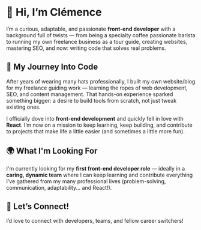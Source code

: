 # 👋 Hi, I’m Clémence

I’m a curious, adaptable, and passionate **front-end developer** with a background full of twists — from being a specialty coffee passionate barista to running my own freelance business as a tour guide, creating websites, mastering SEO, and now: writing code that solves real problems.

## 🌱 My Journey Into Code

After years of wearing many hats professionally, I built my own website/blog for my freelance guiding work — learning the ropes of web development, SEO, and content management. That hands-on experience sparked something bigger: a desire to build tools from scratch, not just tweak existing ones.

I officially dove into **front-end development** and quickly fell in love with **React**. I’m now on a mission to keep learning, keep building, and contribute to projects that make life a little easier (and sometimes a little more fun).

## 🌍 What I'm Looking For

I'm currently looking for my **first front-end developer role** — ideally in a **caring, dynamic team** where I can keep learning and contribute everything I’ve gathered from my many professional lives (problem-solving, communication, adaptability... and React!).

## 🤝 Let’s Connect!

I’d love to connect with developers, teams, and fellow career switchers!  




